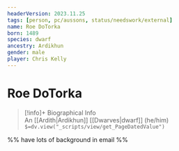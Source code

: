 ```yaml
---
headerVersion: 2023.11.25
tags: [person, pc/aussons, status/needswork/external]
name: Roe DoTorka
born: 1489
species: dwarf
ancestry: Ardikhun
gender: male
player: Chris Kelly
---
```

# Roe DoTorka
>[!info]+ Biographical Info  
> An [[Ardith|Ardikhun]] [[Dwarves|dwarf]] (he/him)  
> `$=dv.view("_scripts/view/get_PageDatedValue")`


%% have lots of background in email %%